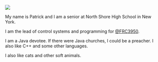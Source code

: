 <img src="https://media.tenor.com/pTPPHO2RdMsAAAAC/spongebob-patrick-star.gif"></img>


My name is Patrick and I am a senior at North Shore High School in New York. 


I am the lead of control systems and programming for [@FRC3950](https://github.com/FRC3950). 


I am a Java devotee. If there were Java churches, I could be a preacher. I also like C++ and some other languages. 


I also like cats and other soft animals.
